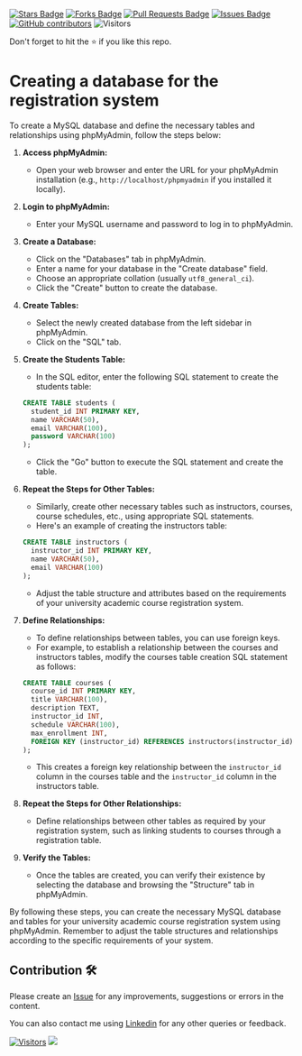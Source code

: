 <a href="https://github.com/drshahizan/learn-php/stargazers"><img src="https://img.shields.io/github/stars/drshahizan/learn-php" alt="Stars Badge"/></a>
<a href="https://github.com/drshahizan/learn-php/network/members"><img src="https://img.shields.io/github/forks/drshahizan/learn-php" alt="Forks Badge"/></a>
<a href="https://github.com/drshahizan/learn-php/pulls"><img src="https://img.shields.io/github/issues-pr/drshahizan/learn-php" alt="Pull Requests Badge"/></a>
<a href="https://github.com/drshahizan/learn-php/issues"><img src="https://img.shields.io/github/issues/drshahizan/learn-php" alt="Issues Badge"/></a>
<a href="https://github.com/drshahizan/learn-php/graphs/contributors"><img alt="GitHub contributors" src="https://img.shields.io/github/contributors/drshahizan/learn-php?color=2b9348"></a>
![Visitors](https://api.visitorbadge.io/api/visitors?path=https%3A%2F%2Fgithub.com%2Fdrshahizan%2Flearn-php&labelColor=%23d9e3f0&countColor=%23697689&style=flat)

Don't forget to hit the :star: if you like this repo.

# Creating a database for the registration system

To create a MySQL database and define the necessary tables and relationships using phpMyAdmin, follow the steps below:

1. **Access phpMyAdmin:**
   - Open your web browser and enter the URL for your phpMyAdmin installation (e.g., `http://localhost/phpmyadmin` if you installed it locally).

2. **Login to phpMyAdmin:**
   - Enter your MySQL username and password to log in to phpMyAdmin.

3. **Create a Database:**
   - Click on the "Databases" tab in phpMyAdmin.
   - Enter a name for your database in the "Create database" field.
   - Choose an appropriate collation (usually `utf8_general_ci`).
   - Click the "Create" button to create the database.

4. **Create Tables:**
   - Select the newly created database from the left sidebar in phpMyAdmin.
   - Click on the "SQL" tab.

5. **Create the Students Table:**
   - In the SQL editor, enter the following SQL statement to create the students table:

   ```sql
   CREATE TABLE students (
     student_id INT PRIMARY KEY,
     name VARCHAR(50),
     email VARCHAR(100),
     password VARCHAR(100)
   );
   ```

   - Click the "Go" button to execute the SQL statement and create the table.

6. **Repeat the Steps for Other Tables:**
   - Similarly, create other necessary tables such as instructors, courses, course schedules, etc., using appropriate SQL statements.
   - Here's an example of creating the instructors table:

   ```sql
   CREATE TABLE instructors (
     instructor_id INT PRIMARY KEY,
     name VARCHAR(50),
     email VARCHAR(100)
   );
   ```

   - Adjust the table structure and attributes based on the requirements of your university academic course registration system.

7. **Define Relationships:**
   - To define relationships between tables, you can use foreign keys.
   - For example, to establish a relationship between the courses and instructors tables, modify the courses table creation SQL statement as follows:

   ```sql
   CREATE TABLE courses (
     course_id INT PRIMARY KEY,
     title VARCHAR(100),
     description TEXT,
     instructor_id INT,
     schedule VARCHAR(100),
     max_enrollment INT,
     FOREIGN KEY (instructor_id) REFERENCES instructors(instructor_id)
   );
   ```

   - This creates a foreign key relationship between the `instructor_id` column in the courses table and the `instructor_id` column in the instructors table.

8. **Repeat the Steps for Other Relationships:**
   - Define relationships between other tables as required by your registration system, such as linking students to courses through a registration table.

9. **Verify the Tables:**
   - Once the tables are created, you can verify their existence by selecting the database and browsing the "Structure" tab in phpMyAdmin.

By following these steps, you can create the necessary MySQL database and tables for your university academic course registration system using phpMyAdmin. Remember to adjust the table structures and relationships according to the specific requirements of your system.

## Contribution 🛠️
Please create an [Issue](https://github.com/drshahizan/learn-php/issues) for any improvements, suggestions or errors in the content.

You can also contact me using [Linkedin](https://www.linkedin.com/in/drshahizan/) for any other queries or feedback.

[![Visitors](https://api.visitorbadge.io/api/visitors?path=https%3A%2F%2Fgithub.com%2Fdrshahizan&labelColor=%23697689&countColor=%23555555&style=plastic)](https://visitorbadge.io/status?path=https%3A%2F%2Fgithub.com%2Fdrshahizan)
![](https://hit.yhype.me/github/profile?user_id=81284918)

